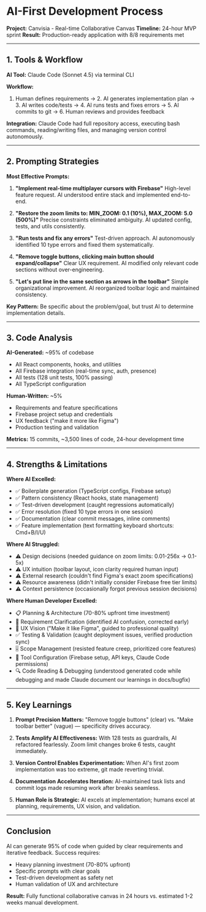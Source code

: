 # AI-First Development Process

**Project:** Canvisia - Real-time Collaborative Canvas
**Timeline:** 24-hour MVP sprint
**Result:** Production-ready application with 8/8 requirements met

---

## 1. Tools & Workflow

**AI Tool:** Claude Code (Sonnet 4.5) via terminal CLI

**Workflow:**
1. Human defines requirements → 2. AI generates implementation plan → 3. AI writes code/tests → 4. AI runs tests and fixes errors → 5. AI commits to git → 6. Human reviews and provides feedback

**Integration:** Claude Code had full repository access, executing bash commands, reading/writing files, and managing version control autonomously.

---

## 2. Prompting Strategies

**Most Effective Prompts:**

1. **"Implement real-time multiplayer cursors with Firebase"**
   High-level feature request. AI understood entire stack and implemented end-to-end.

2. **"Restore the zoom limits to: MIN_ZOOM: 0.1 (10%), MAX_ZOOM: 5.0 (500%)"**
   Precise constraints eliminated ambiguity. AI updated config, tests, and utils consistently.

3. **"Run tests and fix any errors"**
   Test-driven approach. AI autonomously identified 10 type errors and fixed them systematically.

4. **"Remove toggle buttons, clicking main button should expand/collapse"**
   Clear UX requirement. AI modified only relevant code sections without over-engineering.

5. **"Let's put line in the same section as arrows in the toolbar"**
   Simple organizational improvement. AI reorganized toolbar logic and maintained consistency.

**Key Pattern:** Be specific about the problem/goal, but trust AI to determine implementation details.

---

## 3. Code Analysis

**AI-Generated:** ~95% of codebase
- All React components, hooks, and utilities
- All Firebase integration (real-time sync, auth, presence)
- All tests (128 unit tests, 100% passing)
- All TypeScript configuration

**Human-Written:** ~5%
- Requirements and feature specifications
- Firebase project setup and credentials
- UX feedback ("make it more like Figma")
- Production testing and validation

**Metrics:** 15 commits, ~3,500 lines of code, 24-hour development time

---

## 4. Strengths & Limitations

**Where AI Excelled:**
- ✅ Boilerplate generation (TypeScript configs, Firebase setup)
- ✅ Pattern consistency (React hooks, state management)
- ✅ Test-driven development (caught regressions automatically)
- ✅ Error resolution (fixed 10 type errors in one session)
- ✅ Documentation (clear commit messages, inline comments)
- ✅ Feature implementation (text formatting keyboard shortcuts: Cmd+B/I/U)

**Where AI Struggled:**
- ⚠️ Design decisions (needed guidance on zoom limits: 0.01-256x → 0.1-5x)
- ⚠️ UX intuition (toolbar layout, icon clarity required human input)
- ⚠️ External research (couldn't find Figma's exact zoom specifications)
- ⚠️ Resource awareness (didn't initially consider Firebase free tier limits)
- ⚠️ Context persistence (occasionally forgot previous session decisions)

**Where Human Developer Excelled:**
- 📋 Planning & Architecture (70-80% upfront time investment)
- 🎯 Requirement Clarification (identified AI confusion, corrected early)
- 🎨 UX Vision ("Make it like Figma", guided to professional quality)
- ✅ Testing & Validation (caught deployment issues, verified production sync)
- 🎚️ Scope Management (resisted feature creep, prioritized core features)
- 🔧 Tool Configuration (Firebase setup, API keys, Claude Code permissions)
- 🔍 Code Reading & Debugging (understood generated code while debugging and made Claude document our learnings in docs/bugfix)

---

## 5. Key Learnings

1. **Prompt Precision Matters:** "Remove toggle buttons" (clear) vs. "Make toolbar better" (vague) — specificity drives accuracy.

2. **Tests Amplify AI Effectiveness:** With 128 tests as guardrails, AI refactored fearlessly. Zoom limit changes broke 6 tests, caught immediately.

3. **Version Control Enables Experimentation:** When AI's first zoom implementation was too extreme, git made reverting trivial.

4. **Documentation Accelerates Iteration:** AI-maintained task lists and commit logs made resuming work after breaks seamless.

5. **Human Role is Strategic:** AI excels at implementation; humans excel at planning, requirements, UX vision, and validation.

---

## Conclusion

AI can generate 95% of code when guided by clear requirements and iterative feedback. Success requires:
- Heavy planning investment (70-80% upfront)
- Specific prompts with clear goals
- Test-driven development as safety net
- Human validation of UX and architecture

**Result:** Fully functional collaborative canvas in 24 hours vs. estimated 1-2 weeks manual development.
